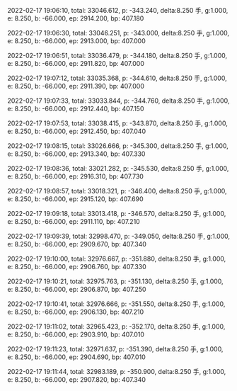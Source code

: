 2022-02-17 19:06:10, total: 33046.612, p: -343.240, delta:8.250 手, g:1.000, e: 8.250, b: -66.000, ep: 2914.200, bp: 407.180

2022-02-17 19:06:30, total: 33046.251, p: -343.000, delta:8.250 手, g:1.000, e: 8.250, b: -66.000, ep: 2913.000, bp: 407.000

2022-02-17 19:06:51, total: 33036.479, p: -344.180, delta:8.250 手, g:1.000, e: 8.250, b: -66.000, ep: 2911.820, bp: 407.000

2022-02-17 19:07:12, total: 33035.368, p: -344.610, delta:8.250 手, g:1.000, e: 8.250, b: -66.000, ep: 2911.390, bp: 407.000

2022-02-17 19:07:33, total: 33033.844, p: -344.760, delta:8.250 手, g:1.000, e: 8.250, b: -66.000, ep: 2912.440, bp: 407.150

2022-02-17 19:07:53, total: 33038.415, p: -343.870, delta:8.250 手, g:1.000, e: 8.250, b: -66.000, ep: 2912.450, bp: 407.040

2022-02-17 19:08:15, total: 33026.666, p: -345.300, delta:8.250 手, g:1.000, e: 8.250, b: -66.000, ep: 2913.340, bp: 407.330

2022-02-17 19:08:36, total: 33021.282, p: -345.530, delta:8.250 手, g:1.000, e: 8.250, b: -66.000, ep: 2916.310, bp: 407.730

2022-02-17 19:08:57, total: 33018.321, p: -346.400, delta:8.250 手, g:1.000, e: 8.250, b: -66.000, ep: 2915.120, bp: 407.690

2022-02-17 19:09:18, total: 33013.418, p: -346.570, delta:8.250 手, g:1.000, e: 8.250, b: -66.000, ep: 2911.110, bp: 407.210

2022-02-17 19:09:39, total: 32998.470, p: -349.050, delta:8.250 手, g:1.000, e: 8.250, b: -66.000, ep: 2909.670, bp: 407.340

2022-02-17 19:10:00, total: 32976.667, p: -351.880, delta:8.250 手, g:1.000, e: 8.250, b: -66.000, ep: 2906.760, bp: 407.330

2022-02-17 19:10:21, total: 32975.763, p: -351.130, delta:8.250 手, g:1.000, e: 8.250, b: -66.000, ep: 2906.870, bp: 407.250

2022-02-17 19:10:41, total: 32976.666, p: -351.550, delta:8.250 手, g:1.000, e: 8.250, b: -66.000, ep: 2906.130, bp: 407.210

2022-02-17 19:11:02, total: 32965.423, p: -352.170, delta:8.250 手, g:1.000, e: 8.250, b: -66.000, ep: 2903.910, bp: 407.010

2022-02-17 19:11:23, total: 32971.637, p: -351.390, delta:8.250 手, g:1.000, e: 8.250, b: -66.000, ep: 2904.690, bp: 407.010

2022-02-17 19:11:44, total: 32983.189, p: -350.900, delta:8.250 手, g:1.000, e: 8.250, b: -66.000, ep: 2907.820, bp: 407.340